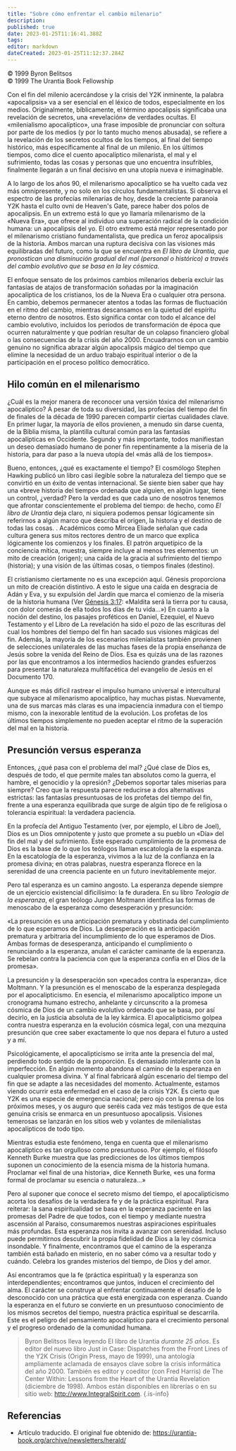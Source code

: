 ```yaml
---
title: "Sobre cómo enfrentar el cambio milenario"
description: 
published: true
date: 2023-01-25T11:16:41.388Z
tags:
editor: markdown
dateCreated: 2023-01-25T11:12:37.284Z
---
```


<p class="v-card v-sheet theme--light grey lighten-3 px-2">© 1999 Byron Belitsos<br>© 1999 The Urantia Book Fellowship</p>

Con el fin del milenio acercándose y la crisis del Y2K inminente, la palabra «apocalipsis» va a ser esencial en el léxico de todos, especialmente en los medios. Originalmente, bíblicamente, el término apocalipsis significaba una revelación de secretos, una «revelación» de verdades ocultas. El «milenialismo apocalíptico», una frase imposible de pronunciar con soltura por parte de los medios (y por lo tanto mucho menos abusada), se refiere a la revelación de los secretos ocultos de los tiempos, al final del tiempo histórico, más específicamente al final de un milenio. En los últimos tiempos, como dice el cuento apocalíptico milenarista, el mal y el sufrimiento, todas las cosas y personas que uno encuentra insufribles, finalmente llegarán a un final decisivo en una utopía nueva e inimaginable.

A lo largo de los años 90, el milenarismo apocalíptico se ha vuelto cada vez más omnipresente, y no solo en los círculos fundamentalistas. Si observa el espectro de las profecías milenarias de hoy, desde la creciente paranoia Y2K hasta el culto ovni de Heaven's Gate, parece haber dos polos de apocalipsis. En un extremo está lo que yo llamaría milenarismo de la «Nueva Era», que ofrece al individuo una superación radical de la condición humana: un apocalipsis del yo. El otro extremo está mejor representado por el milenarismo cristiano fundamentalista, que predica un feroz apocalipsis de la historia. Ambos marcan una ruptura decisiva con las visiones más equilibradas del futuro, como la que se encuentra en _El libro de Urantia, que pronostican una disminución gradual del mal (personal o histórico) a través del cambio evolutivo que se basa en la ley cósmica._

El enfoque sensato de los próximos cambios milenarios debería excluir las fantasías de atajos de transformación soñadas por la imaginación apocalíptica de los cristianos, los de la Nueva Era o cualquier otra persona. En cambio, debemos permanecer atentos a todas las formas de fluctuación en el ritmo del cambio, mientras descansamos en la quietud del espíritu eterno dentro de nosotros. Esto significa contar con todo el alcance del cambio evolutivo, incluidos los períodos de transformación de época que ocurren naturalmente y que podrían resultar de un colapso financiero global o las consecuencias de la crisis del año 2000. Encuadrarnos con un cambio genuino no significa abrazar algún apocalipsis mágico del tiempo que elimine la necesidad de un arduo trabajo espiritual interior o de la participación en el proceso político democrático.

## Hilo común en el milenarismo

¿Cuál es la mejor manera de reconocer una versión tóxica del milenarismo apocalíptico? A pesar de toda su diversidad, las profecías del tiempo del fin de finales de la década de 1990 parecen compartir ciertas cualidades clave. En primer lugar, la mayoría de ellos provienen, a menudo sin darse cuenta, de la Biblia misma, la plantilla cultural común para las fantasías apocalípticas en Occidente. Segundo y más importante, todos manifiestan un deseo demasiado humano de poner fin repentinamente a la miseria de la historia, para dar paso a la nueva utopía del «más allá de los tiempos».

Bueno, entonces, ¿qué es exactamente el tiempo? El cosmólogo Stephen Hawking publicó un libro casi ilegible sobre la naturaleza del tiempo que se convirtió en un éxito de ventas internacional. Se siente bien saber que hay una «breve historia del tiempo» ordenada que alguien, en algún lugar, tiene un control, ¿verdad? Pero la verdad es que cada uno de nosotros tenemos que afrontar conscientemente el problema del tiempo: de hecho, como _El libro de Urantia_ deja claro, ni siquiera podemos pensar lógicamente sin referirnos a algún marco que describa el origen, la historia y el destino de todas las cosas. . Académicos como Mircea Eliade señalan que cada cultura genera sus mitos rectores dentro de un marco que explica lógicamente los comienzos y los finales. El patrón arquetípico de la conciencia mítica, muestra, siempre incluye al menos tres elementos: un mito de creación (origen); una caída de la gracia al sufrimiento del tiempo (historia); y una visión de las últimas cosas, o tiempos finales (destino).

El cristianismo ciertamente no es una excepción aquí. Génesis proporciona un mito de creación distintivo. A esto le sigue una caída en desgracia de Adán y Eva, y su expulsión del Jardín que marca el comienzo de la miseria de la historia humana (Ver [Génesis 3:17](/es/Bible/Genesis/3#v17): «Maldita será la tierra por tu causa, con dolor comerás de ella todos los días de tu vida...») En cuanto a la noción del destino, los pasajes proféticos en Daniel, Ezequiel, el Nuevo Testamento y el Libro de La revelación ha sido el pozo de las escrituras del cual los hombres del tiempo del fin han sacado sus visiones mágicas del fin. Además, la mayoría de los escenarios milenialistas también provienen de selecciones unilaterales de las muchas fases de la propia enseñanza de Jesús sobre la venida del Reino de Dios. Esa es quizás una de las razones por las que encontramos a los intermedios haciendo grandes esfuerzos para presentar la naturaleza multifacética del evangelio de Jesús en el Documento 170.

Aunque es más difícil rastrear el impulso humano universal e intercultural que subyace al milenarismo apocalíptico, hay muchas pistas. Nuevamente, una de sus marcas más claras es una impaciencia inmadura con el tiempo mismo, con la inexorable lentitud de la evolución. Los profetas de los últimos tiempos simplemente no pueden aceptar el ritmo de la superación del mal en la historia.  

## Presunción versus esperanza

Entonces, ¿qué pasa con el problema del mal? ¿Qué clase de Dios es, después de todo, el que permite males tan absolutos como la guerra, el hambre, el genocidio y la opresión? ¿Debemos soportar tales miserias para siempre? Creo que la respuesta parece reducirse a dos alternativas estrictas: las fantasías presuntuosas de los profetas del tiempo del fin, frente a una esperanza equilibrada que surge de algún tipo de fe religiosa o tolerancia espiritual: la verdadera paciencia.

En la profecía del Antiguo Testamento (ver, por ejemplo, el Libro de Joel), Dios es un Dios omnipotente y justo que promete a su pueblo un «Día» del fin del mal y del sufrimiento. Este esperado cumplimiento de la promesa de Dios es la base de lo que los teólogos llaman escatología de la esperanza. En la escatología de la esperanza, vivimos a la luz de la confianza en la promesa divina; en otras palabras, nuestra esperanza florece en la serenidad de una creencia paciente en un futuro inevitablemente mejor.

Pero tal esperanza es un camino angosto. La esperanza depende siempre de un ejercicio existencial dificilísimo: la fe duradera. En su libro _Teología de la esperanza_, el gran teólogo Jurgen Moltmann identifica las formas de menoscabo de la esperanza como desesperación y presunción:

«La presunción es una anticipación prematura y obstinada del cumplimiento de lo que esperamos de Dios. La desesperación es la anticipación prematura y arbitraria del incumplimiento de lo que esperamos de Dios. Ambas formas de desesperanza, anticipando el cumplimiento o renunciando a la esperanza, anulan el carácter caminante de la esperanza. Se rebelan contra la paciencia con que la esperanza confía en el Dios de la promesa».

La presunción y la desesperación son «pecados contra la esperanza», dice Moltmann. Y la presunción es el menoscabo de la esperanza desplegada por el apocalipticismo. En esencia, el milenarismo apocalíptico impone un cronograma humano estrecho, anhelante y circunscrito a la promesa cósmica de Dios de un cambio evolutivo ordenado que se basa, por así decirlo, en la justicia absoluta de la ley kármica. El apocalipticismo golpea contra nuestra esperanza en la evolución cósmica legal, con una mezquina presunción que cree saber exactamente lo que nos depara el futuro a usted y a mí.

Psicológicamente, el apocalipticismo se irrita ante la presencia del mal, perdiendo todo sentido de la proporción. Es demasiado intolerante con la imperfección. En algún momento abandona el camino de la esperanza en cualquier promesa divina. Y al final fabricará algún escenario del tiempo del fin que se adapte a las necesidades del momento. Actualmente, estamos viendo ocurrir esta enfermedad en el caso de la crisis Y2K. Es cierto que Y2K es una especie de emergencia nacional; pero ojo con la prensa de los próximos meses, y os auguro que seréis cada vez más testigos de que esta genuina crisis se enmarca en un presuntuoso apocalipsis. Visiones temerosas se lanzarán en los sitios web y volantes de milenialistas apocalípticos de todo tipo.

Mientras estudia este fenómeno, tenga en cuenta que el milenarismo apocalíptico es tan orgulloso como presuntuoso. Por ejemplo, el filósofo Kenneth Burke muestra que las predicciones de los últimos tiempos suponen un conocimiento de la esencia misma de la historia humana. Proclamar «el final de una historia», dice Kenneth Burke, «es una forma formal de proclamar su esencia o naturaleza...»

Pero al suponer que conoce el secreto mismo del tiempo, el apocalipticismo acorta los desafíos de la verdadera fe y de la práctica espiritual. Para reiterar: la sana espiritualidad se basa en la esperanza paciente en las promesas del Padre de que todos, con el tiempo y mediante nuestra ascensión al Paraíso, consumaremos nuestras aspiraciones espirituales más profundas. Esta esperanza nos invita a avanzar con serenidad. Incluso puede permitirnos descubrir la propia fidelidad de Dios a la ley cósmica insondable. Y finalmente, encontramos que el camino de la esperanza también está bañado en misterio, en no saber cómo va a resultar todo y cuándo. Celebra los grandes misterios del tiempo, de Dios y del amor.

Así encontramos que la fe (práctica espiritual) y la esperanza son interdependientes; encontramos que juntos, inducen el crecimiento del alma. El carácter se construye al enfrentar continuamente el desafío de lo desconocido con una práctica que está energizada con esperanza. Cuando la esperanza en el futuro se convierte en un presuntuoso conocimiento de los mismos secretos del tiempo, nuestra práctica espiritual se descarrila. Este es el peligro del pensamiento apocalíptico para el crecimiento personal y el progreso ordenado de la comunidad humana.

> Byron Belitsos lleva leyendo El libro de Urantia _durante 25 años_. Es editor del nuevo libro Just in Case: Dispatches from the Front Lines of the Y2K Crisis (Origin Press, mayo de 1999), una antología ampliamente aclamada de ensayos clave sobre la crisis informática del año 2000. También es editor y coeditor (con Fred Harris) de The Center Within: Lessons from the Heart of the Urantia Revelation (diciembre de 1998). Ambos están disponibles en librerías o en su sitio web: http://www.IntegralSpirit.com.
{.is-info}

## Referencias

- Artículo traducido. El original fue obtenido de: https://urantia-book.org/archive/newsletters/herald/